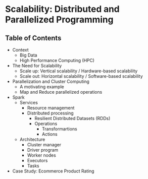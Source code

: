 # Scalability: Distributed and Parallelized Programming
## Table of Contents
- Context
  - Big Data
  - High Performance Computing (HPC)
- The Need for Scalability
  - Scale up: Vertical scalability / Hardware-based scalability
  - Scale out: Horizontal scalability / Software-based scalability
- Parallelization and Cluster Computing
  - A motivating example
  - Map and Reduce parallelized operations
- Spark
  - Services
    - Resource management
    - Distributed processing
      - Resilient Distributed Datasets (RDDs)
      - Operations
        - Transformartions
        - Actions
  - Architecture
    - Cluster manager
    - Driver program
    - Worker nodes
    - Executors
    - Tasks
- Case Study: Ecommerce Product Rating